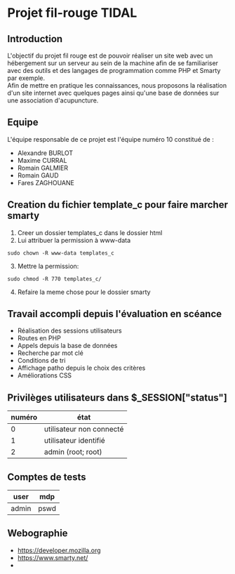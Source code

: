 # Projet fil-rouge TIDAL

## Introduction  
L'objectif du projet fil rouge est de pouvoir réaliser un site web avec un hébergement sur un serveur au sein de la machine afin de se familiariser avec des outils et des langages de programmation comme PHP et Smarty par exemple.  
Afin de mettre en pratique les connaissances, nous proposons la réalisation d'un site internet avec quelques pages ainsi qu'une base de données sur une association d'acupuncture.


## Equipe
L'équipe responsable de ce projet est l'équipe numéro 10 constitué de :  
- Alexandre BURLOT
- Maxime CURRAL
- Romain GALMIER
- Romain GAUD
- Fares ZAGHOUANE


## Creation du fichier template_c pour faire marcher smarty

1. Creer un dossier templates_c dans le dossier html
2. Lui attribuer la permission à www-data
```
sudo chown -R www-data templates_c
```
3. Mettre la permission:
```
sudo chmod -R 770 templates_c/
```
4. Refaire la meme chose pour le dossier smarty


## Travail accompli depuis l'évaluation en scéance

- Réalisation des sessions utilisateurs
- Routes en PHP
- Appels depuis la base de données
- Recherche par mot clé
- Conditions de tri
- Affichage patho depuis le choix des critères
- Améliorations CSS

## Privilèges utilisateurs dans $_SESSION["status"]
|numéro|        état                |
|------|----------------------------|
|   0  | utilisateur non connecté   |
|   1  | utilisateur identifié      |
|   2  | admin  (root; root)        |

## Comptes de tests
|  user |  mdp |
|-------|------|
| admin | pswd |
## Webographie

- https://developer.mozilla.org
- https://www.smarty.net/
- 
